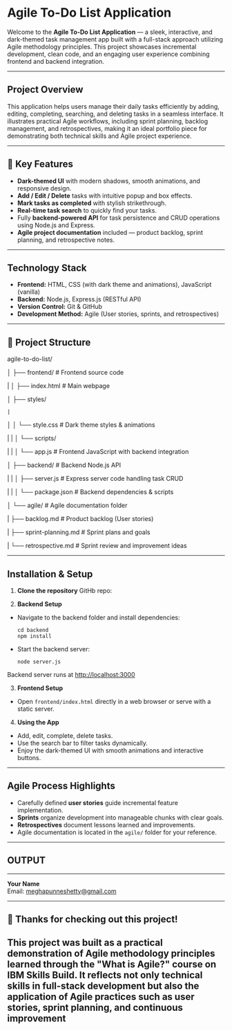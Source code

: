 # Agile To-Do List Application

Welcome to the **Agile To-Do List Application** — a sleek, interactive, and dark-themed task management app built with a full-stack approach utilizing Agile methodology principles. This project showcases incremental development, clean code, and an engaging user experience combining frontend and backend integration.

---

## Project Overview

This application helps users manage their daily tasks efficiently by adding, editing, completing, searching, and deleting tasks in a seamless interface. It illustrates practical Agile workflows, including sprint planning, backlog management, and retrospectives, making it an ideal portfolio piece for demonstrating both technical skills and Agile project experience.

---

## 🌟 Key Features

- **Dark-themed UI** with modern shadows, smooth animations, and responsive design.
- **Add / Edit / Delete** tasks with intuitive popup and box effects.
- **Mark tasks as completed** with stylish strikethrough.
- **Real-time task search** to quickly find your tasks.
- Fully **backend-powered API** for task persistence and CRUD operations using Node.js and Express.
- **Agile project documentation** included — product backlog, sprint planning, and retrospective notes.

---

## Technology Stack

- **Frontend:** HTML, CSS (with dark theme and animations), JavaScript (vanilla)
- **Backend:** Node.js, Express.js (RESTful API)
- **Version Control:** Git & GitHub
- **Development Method:** Agile (User stories, sprints, and retrospectives)

---

## 📁 Project Structure

agile-to-do-list/

│
├── frontend/ # Frontend source code

|
│ ├── index.html # Main webpage

│ ├── styles/

    |
│ │ └── style.css # Dark theme styles & animations

| |
│ └── scripts/

| |
│ └── app.js # Frontend JavaScript with backend integration

│
├── backend/ # Backend Node.js API

| |
│ ├── server.js # Express server code handling task CRUD

| |
│ └── package.json # Backend dependencies & scripts

│
└── agile/ # Agile documentation folder

|
├── backlog.md # Product backlog (User stories)

|
├── sprint-planning.md # Sprint plans and goals

|
└── retrospective.md # Sprint review and improvement ideas

---

## Installation & Setup

1. **Clone the repository**
    GitHb repo: 

2. **Backend Setup**

- Navigate to the backend folder and install dependencies:

  ```
  cd backend
  npm install
  ```

- Start the backend server:

  ```
  node server.js
  ```

Backend server runs at [http://localhost:3000](http://localhost:3000)

3. **Frontend Setup**

- Open `frontend/index.html` directly in a web browser or serve with a static server.

4. **Using the App**

- Add, edit, complete, delete tasks.
- Use the search bar to filter tasks dynamically.
- Enjoy the dark-themed UI with smooth animations and interactive buttons.

---

## Agile Process Highlights

- Carefully defined **user stories** guide incremental feature implementation.
- **Sprints** organize development into manageable chunks with clear goals.
- **Retrospectives** document lessons learned and improvements.
- Agile documentation is located in the `agile/` folder for your reference.

---

## OUTPUT





---

**Your Name**  
Email: meghapunneshetty@gmail.com  

---

## 🎉 Thanks for checking out this project!  
This project was built as a practical demonstration of Agile methodology principles learned through the **"What is Agile?"** course on IBM Skills Build. It reflects not only technical skills in full-stack development but also the application of Agile practices such as user stories, sprint planning, and continuous improvement
---
